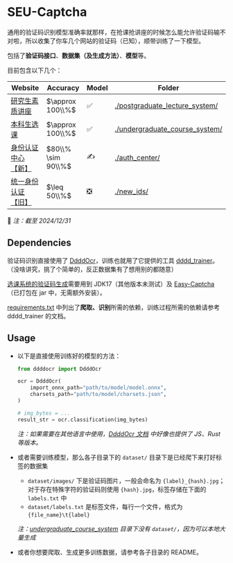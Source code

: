# SEU-Captcha

通用的验证码识别模型准确率就那样，在抢课抢讲座的时候怎么能允许验证码输不对啦，所以收集了你车几个网站的验证码（已知），顺带训练了一下模型。

包括了**验证码接口**、**数据集（及生成方法）**、**模型**等。

目前包含以下几个：

| Website                                                                          | Accuracy           | Model                         | Folder                                                          |
| -------------------------------------------------------------------------------- | ------------------ | ----------------------------- | --------------------------------------------------------------- |
| [研究生素质讲座](https://ehall.seu.edu.cn/gsapp/sys/jzxxtjapp/*default/index.do) | $\approx 100\\%$   | :white_check_mark:            | [./postgraduate_lecture_system/](./postgraduate_lecture_system) |
| [本科生选课](https://newxk.urp.seu.edu.cn/)                                      | $\approx 100\\%$   | :white_check_mark:            | [./undergraduate_course_system/](./undergraduate_course_system) |
| [身份认证中心【新】](https://auth.seu.edu.cn/dist/#/dist/main/login)             | $80\\% \sim 90\\%$ | :writing_hand:                | [./auth_center/](./auth_center)                                 |
| [统一身份认证【旧】](https://newids.seu.edu.cn/authserver)                       | $\leq 50\\%$       | :negative_squared_cross_mark: | [./new_ids/](./new_ids)                                         |

:calendar: *注：截至 2024/12/31*

## Dependencies

验证码识别直接使用了 [DdddOcr](https://github.com/sml2h3/ddddocr)，训练也就用了它提供的工具 [dddd_trainer](https://github.com/sml2h3/dddd_trainer)。（没啥讲究，挑了个简单的，反正数据集有了想用别的都随意）

[选课系统的验证码生成](./undergraduate_course_system/gen_captcha.jar)需要用到 JDK17（其他版本未测试）及 [Easy-Captcha](https://gitee.com/ele-admin/EasyCaptcha)（已打包在 jar 中，无需额外安装）。

[requirements.txt](./requirements.txt) 中列出了**爬取、识别**所需的依赖，训练过程所需的依赖请参考 dddd_trainer 的文档。

## Usage

- 以下是直接使用训练好的模型的方法：

    ```python
    from ddddocr import DdddOcr

    ocr = DdddOcr(
        import_onnx_path="path/to/model/model.onnx",
        charsets_path="path/to/model/charsets.json",
    )

    # img_bytes = ...
    result_str = ocr.classification(img_bytes)
    ```

    *注：如果需要在其他语言中使用，[DdddOcr 文档](https://github.com/sml2h3/ddddocr?tab=readme-ov-file#%E7%9B%B8%E5%85%B3%E6%8E%A8%E8%8D%90%E6%96%87%E7%AB%A0or%E9%A1%B9%E7%9B%AE) 中好像也提供了 JS、Rust 等版本。*

- 或者需要训练模型，那么各子目录下的 `dataset/` 目录下是已经爬下来打好标签的数据集
  - `dataset/images/` 下是验证码图片，一般会命名为 `{label}_{hash}.jpg`；对于存在特殊字符的验证码则使用 `{hash}.jpg`，标签存储在下面的 `labels.txt` 中
  - `dataset/labels.txt` 是标签文件，每行一个文件，格式为 `{file_name}\t{label}`

  *注：[undergraduate_course_system](./undergraduate_course_system) 目录下没有 `dataset/`，因为可以本地大量生成*

- 或者你想要爬取、生成更多训练数据，请参考各子目录的 README。
